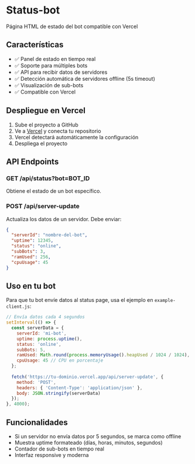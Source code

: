 # Status-bot
Página HTML de estado del bot compatible con Vercel

## Características
- ✅ Panel de estado en tiempo real
- ✅ Soporte para múltiples bots
- ✅ API para recibir datos de servidores
- ✅ Detección automática de servidores offline (5s timeout)
- ✅ Visualización de sub-bots
- ✅ Compatible con Vercel

## Despliegue en Vercel

1. Sube el proyecto a GitHub
2. Ve a [Vercel](https://vercel.com) y conecta tu repositorio
3. Vercel detectará automáticamente la configuración
4. Despliega el proyecto

## API Endpoints

### GET /api/status?bot=BOT_ID
Obtiene el estado de un bot específico.

### POST /api/server-update
Actualiza los datos de un servidor. Debe enviar:
```json
{
  "serverId": "nombre-del-bot",
  "uptime": 12345,
  "status": "online",
  "subBots": 3,
  "ramUsed": 256,
  "cpuUsage": 45
}
```

## Uso en tu bot

Para que tu bot envíe datos al status page, usa el ejemplo en `example-client.js`:

```javascript
// Envía datos cada 4 segundos
setInterval(() => {
  const serverData = {
    serverId: 'mi-bot',
    uptime: process.uptime(),
    status: 'online',
    subBots: 5,
    ramUsed: Math.round(process.memoryUsage().heapUsed / 1024 / 1024), // RAM en MB
    cpuUsage: 45 // CPU en porcentaje
  };
  
  fetch('https://tu-dominio.vercel.app/api/server-update', {
    method: 'POST',
    headers: { 'Content-Type': 'application/json' },
    body: JSON.stringify(serverData)
  });
}, 4000);
```

## Funcionalidades
- Si un servidor no envía datos por 5 segundos, se marca como offline
- Muestra uptime formateado (días, horas, minutos, segundos)
- Contador de sub-bots en tiempo real
- Interfaz responsive y moderna 
